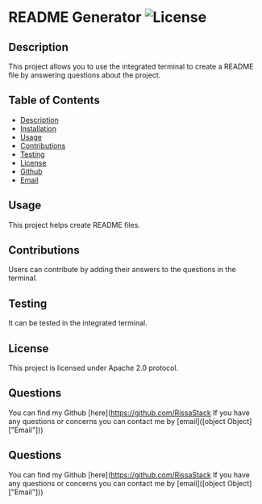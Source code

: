 # README Generator ![License](https://img.shields.io/badge/License-Apache_2.0-blue.svg)
## Description
This project allows you to use the integrated terminal to create a README file by answering questions about the project.
## Table of Contents
* [Description](#description)
* [Installation](#installation)
* [Usage](#usage)
* [Contributions](#contributions)
* [Testing](#testing)
* [License](#license)
* [Github](#github)
* [Email](#email)
## Usage
This project helps create README files.
## Contributions
Users can contribute by adding their answers to the questions in the terminal. 
## Testing
It can be tested in the integrated terminal. 
## License
This project is licensed under Apache 2.0 protocol.
## Questions
You can find my Github [here](https://github.com/RissaStack If you have any questions or concerns you can contact me by [email]([object Object]["Email"]))
## Questions
You can find my Github [here](https://github.com/RissaStack If you have any questions or concerns you can contact me by [email]([object Object]["Email"]))
